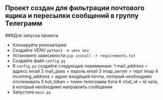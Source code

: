 ## Проект создан для фильтрации почтового ящика и пересылки сообщений в группу Телеграмм

###Для запуска проекта
- Клонируйте репозиторий
- Создайте VENV `python3 -m venv env`
- Установите зависимости `pip install -r requirements.txt`
- Создайте файл `config.py`
- В `config.py` создайте следующие переменные:
  1 mail_address = адресс email
  2 mail_pass = пароль email
  3 imap_server = порт imap
  4 incoming_address = адрес входящей почты, который необходимо отслеживать
  5 bot_token = токен телеграмм бота
  6 chat_id = id чата, в который необходимо направлять сообщения
- Запустите `main.py`

